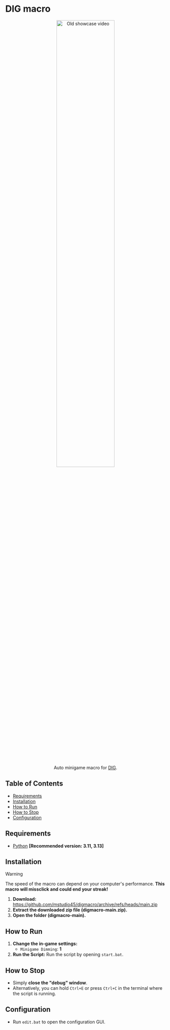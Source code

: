 # DIG macro
<p align="center">
    <img width="60%" src="https://raw.githubusercontent.com/mstudio45/digmacro/refs/heads/storage/showcase-v2.gif" alt="Old showcase video"> <br />
    Auto minigame macro for <a href="https://www.roblox.com/games/126244816328678/DIG" target="_blank">DIG</a>.
</p>

## Table of Contents
* [Requirements](#requirements)
* [Installation](#installation)
* [How to Run](#how-to-run)
* [How to Stop](#how-to-stop)
* [Configuration](#configuration)

## Requirements
 * [Python](https://www.python.org/) **[Recommended version: 3.11, 3.13]**

## Installation
> [!WARNING]
> The speed of the macro can depend on your computer's performance. **This macro will missclick and could end your streak!**

1. **Download:** https://github.com/mstudio45/digmacro/archive/refs/heads/main.zip
2. **Extract the downloaded zip file (digmacro-main.zip).**
3. **Open the folder (digmacro-main).**

## How to Run
1.  **Change the in-game settings:**
    * `Minigame Dimming`: **1**
2.  **Run the Script:**
    Run the script by opening `start.bat`.

## How to Stop
  * Simply **close the "debug" window**.
  * Alternatively, you can hold `Ctrl+E` or press `Ctrl+C` in the terminal where the script is running.

## Configuration
  * Run `edit.bat` to open the configuration GUI.